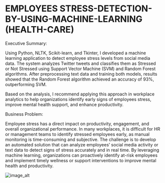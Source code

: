 # EMPLOYEES STRESS-DETECTION-BY-USING-MACHINE-LEARNING   (HEALTH-CARE)

Executive Summary:

Using Python, NLTK, Scikit-learn, and Tkinter, I developed a machine learning application to detect employee stress levels from social media data. The system analyzes Twitter tweets and classifies them as Stressed or Not Stressed using Support Vector Machine (SVM) and Random Forest algorithms. After preprocessing text data and training both models, results showed that the Random Forest algorithm achieved an accuracy of 93%, outperforming SVM.

Based on the analysis, I recommend applying this approach in workplace analytics to help organizations identify early signs of employees stress, improve mental health support, and enhance productivity.

Business Problem:

Employee stress has a direct impact on productivity, engagement, and overall organizational performance. In many workplaces, it is difficult for HR or management teams to identify stressed employees early, as manual monitoring is time-consuming and subjective. The challenge is to develop an automated solution that can analyze employees’ social media activity or text data to detect signs of stress accurately and in real time. By leveraging machine learning, organizations can proactively identify at-risk employees and implement timely wellness or support interventions to improve mental health and productivity.


![image_alt]([image_URL](https://github.com/Yaminireddypitta/STRESS-DETECTION-BY-USING-MACHINE-LEARNING-HEALTH-CARE/blob/61ca4c2667d2d9aabf914706f7f096bf223b3b5e/Screenshot%20(109).png))

